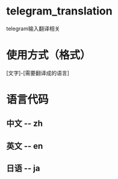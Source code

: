 # telegram_translation
telegram输入翻译相关

# 使用方式（格式）
[文字]-[需要翻译成的语言]
# 语言代码
## 中文 -- zh
## 英文 -- en
## 日语 -- ja

